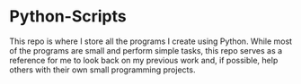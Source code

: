 # Python-Scripts
This repo is where I store all the programs I create using Python. While most of the programs are small and perform simple tasks, this repo serves as a reference for me to look back on my previous work and, if possible, help others with their own small programming projects.
